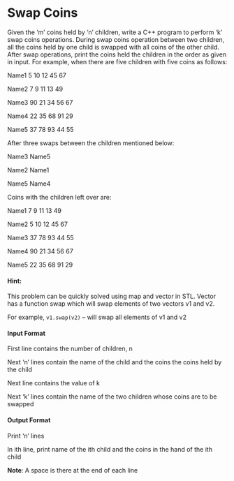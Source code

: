 # Swap Coins

Given the ‘m’ coins held by ‘n’ children, write a C++ program to perform ‘k’
swap coins operations. During swap coins operation between two children, all
the coins held by one child is swapped with all coins of the other child. After
swap operations, print the coins held the children in the order as given in input.
For example, when there are five children with five coins as follows:

Name1 5 10 12 45 67

Name2 7 9 11 13 49

Name3 90 21 34 56 67

Name4 22 35 68 91 29

Name5 37 78 93 44 55

After three swaps between the children mentioned below:

Name3 Name5

Name2 Name1

Name5 Name4

Coins with the children left over are:

Name1 7 9 11 13 49

Name2 5 10 12 45 67

Name3 37 78 93 44 55

Name4 90 21 34 56 67

Name5 22 35 68 91 29

#### Hint:

This problem can be quickly solved using map and vector in STL. Vector has a
function swap which will swap elements of two vectors v1 and v2.

For example, `v1.swap(v2)` – will swap all elements of v1 and v2

#### Input Format

First line contains the number of children, n

Next ‘n’ lines contain the name of the child and the coins the coins held by the
child

Next line contains the value of k

Next ‘k’ lines contain the name of the two children whose coins are to be
swapped

#### Output Format

Print ‘n’ lines

In ith line, print name of the ith child and the coins in the hand of the ith child

**Note**: A space is there at the end of each line